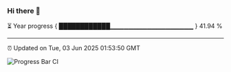 ### Hi there 👋

⏳ Year progress { ████████████▁▁▁▁▁▁▁▁▁▁▁▁▁▁▁▁▁▁ } 41.94 %

---

⏰ Updated on Tue, 03 Jun 2025 01:53:50 GMT

![Progress Bar CI](https://github.com/liununu/liununu/workflows/Progress%20Bar%20CI/badge.svg)

